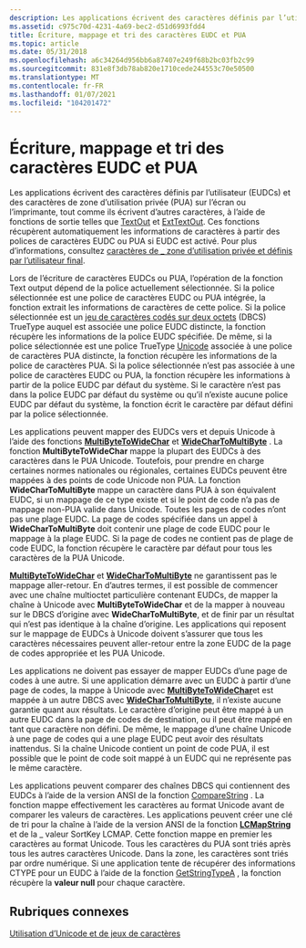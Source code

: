 ```yaml
---
description: Les applications écrivent des caractères définis par l’utilisateur (EUDCs) et des caractères de zone d’utilisation privée (PUA) sur l’écran ou l’imprimante, tout comme ils écrivent d’autres caractères, à l’aide de fonctions de sortie telles que TextOut et ExtTextOut.
ms.assetid: c975c70d-4231-4a69-bec2-d51d6993fdd4
title: Écriture, mappage et tri des caractères EUDC et PUA
ms.topic: article
ms.date: 05/31/2018
ms.openlocfilehash: a6c34264d956bb6a87407e249f68b2bc03fb2c99
ms.sourcegitcommit: 831e8f3db78ab820e1710cede244553c70e50500
ms.translationtype: MT
ms.contentlocale: fr-FR
ms.lasthandoff: 01/07/2021
ms.locfileid: "104201472"
---
```

# <a name="writing-mapping-and-sorting-eudc-and-pua-characters"></a>Écriture, mappage et tri des caractères EUDC et PUA

Les applications écrivent des caractères définis par l’utilisateur (EUDCs) et des caractères de zone d’utilisation privée (PUA) sur l’écran ou l’imprimante, tout comme ils écrivent d’autres caractères, à l’aide de fonctions de sortie telles que [TextOut](/windows/win32/api/wingdi/nf-wingdi-textouta) et [ExtTextOut](/windows/win32/api/wingdi/nf-wingdi-exttextouta). Ces fonctions récupèrent automatiquement les informations de caractères à partir des polices de caractères EUDC ou PUA si EUDC est activé. Pour plus d’informations, consultez [caractères de \_ zone d’utilisation privée et définis par l’utilisateur final](end-user-defined-characters.md).

Lors de l’écriture de caractères EUDCs ou PUA, l’opération de la fonction Text output dépend de la police actuellement sélectionnée. Si la police sélectionnée est une police de caractères EUDC ou PUA intégrée, la fonction extrait les informations de caractères de cette police. Si la police sélectionnée est un [jeu de caractères codés sur deux octets](double-byte-character-sets.md) (DBCS) TrueType auquel est associée une police EUDC distincte, la fonction récupère les informations de la police EUDC spécifiée. De même, si la police sélectionnée est une police TrueType [Unicode](unicode.md) associée à une police de caractères PUA distincte, la fonction récupère les informations de la police de caractères PUA. Si la police sélectionnée n’est pas associée à une police de caractères EUDC ou PUA, la fonction récupère les informations à partir de la police EUDC par défaut du système. Si le caractère n’est pas dans la police EUDC par défaut du système ou qu’il n’existe aucune police EUDC par défaut du système, la fonction écrit le caractère par défaut défini par la police sélectionnée.

Les applications peuvent mapper des EUDCs vers et depuis Unicode à l’aide des fonctions [**MultiByteToWideChar**](/windows/desktop/api/Stringapiset/nf-stringapiset-multibytetowidechar) et [**WideCharToMultiByte**](/windows/desktop/api/Stringapiset/nf-stringapiset-widechartomultibyte) . La fonction **MultiByteToWideChar** mappe la plupart des EUDCs à des caractères dans le PUA Unicode. Toutefois, pour prendre en charge certaines normes nationales ou régionales, certaines EUDCs peuvent être mappées à des points de code Unicode non PUA. La fonction **WideCharToMultiByte** mappe un caractère dans PUA à son équivalent EUDC, si un mappage de ce type existe et si le point de code n’a pas de mappage non-PUA valide dans Unicode. Toutes les pages de codes n’ont pas une plage EUDC. La page de codes spécifiée dans un appel à **WideCharToMultiByte** doit contenir une plage de code EUDC pour le mappage à la plage EUDC. Si la page de codes ne contient pas de plage de code EUDC, la fonction récupère le caractère par défaut pour tous les caractères de la PUA Unicode.

[**MultiByteToWideChar**](/windows/desktop/api/Stringapiset/nf-stringapiset-multibytetowidechar) et [**WideCharToMultiByte**](/windows/desktop/api/Stringapiset/nf-stringapiset-widechartomultibyte) ne garantissent pas le mappage aller-retour. En d’autres termes, il est possible de commencer avec une chaîne multioctet particulière contenant EUDCs, de mapper la chaîne à Unicode avec **MultiByteToWideChar** et de la mapper à nouveau sur le DBCS d’origine avec **WideCharToMultiByte**, et de finir par un résultat qui n’est pas identique à la chaîne d’origine. Les applications qui reposent sur le mappage de EUDCs à Unicode doivent s’assurer que tous les caractères nécessaires peuvent aller-retour entre la zone EUDC de la page de codes appropriée et les PUA Unicode.

Les applications ne doivent pas essayer de mapper EUDCs d’une page de codes à une autre. Si une application démarre avec un EUDC à partir d’une page de codes, la mappe à Unicode avec [**MultiByteToWideChar**](/windows/desktop/api/Stringapiset/nf-stringapiset-multibytetowidechar)et est mappée à un autre DBCS avec [**WideCharToMultiByte**](/windows/desktop/api/Stringapiset/nf-stringapiset-widechartomultibyte), il n’existe aucune garantie quant aux résultats. Le caractère d’origine peut être mappé à un autre EUDC dans la page de codes de destination, ou il peut être mappé en tant que caractère non défini. De même, le mappage d’une chaîne Unicode à une page de codes qui a une plage EUDC peut avoir des résultats inattendus. Si la chaîne Unicode contient un point de code PUA, il est possible que le point de code soit mappé à un EUDC qui ne représente pas le même caractère.

Les applications peuvent comparer des chaînes DBCS qui contiennent des EUDCs à l’aide de la version ANSI de la fonction [CompareString](/windows/win32/api/stringapiset/nf-stringapiset-comparestringw) . La fonction mappe effectivement les caractères au format Unicode avant de comparer les valeurs de caractères. Les applications peuvent créer une clé de tri pour la chaîne à l’aide de la version ANSI de la fonction [**LCMapString**](/windows/desktop/api/Winnls/nf-winnls-lcmapstringa) et de la \_ valeur SortKey LCMAP. Cette fonction mappe en premier les caractères au format Unicode. Tous les caractères du PUA sont triés après tous les autres caractères Unicode. Dans la zone, les caractères sont triés par ordre numérique. Si une application tente de récupérer des informations CTYPE pour un EUDC à l’aide de la fonction [GetStringTypeA](/windows/desktop/api/Winnls/nf-winnls-getstringtypea) , la fonction récupère la **valeur null** pour chaque caractère.

## <a name="related-topics"></a>Rubriques connexes

<dl> <dt>

[Utilisation d’Unicode et de jeux de caractères](using-unicode-and-character-sets.md)
</dt> </dl>

 

 

